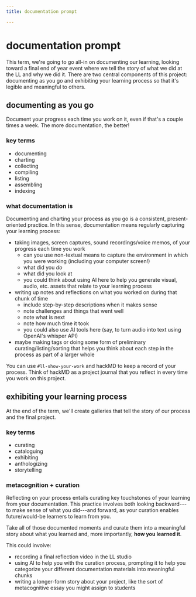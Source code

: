 ```yaml
---
title: documentation prompt

---
```


# documentation prompt
This term, we're going to go all-in on documenting our learning, looking toward a final end of year event where we tell the story of what we did at the LL and why we did it. There are two central components of this project: documenting as you go and exhibiting your learning process so that it's legible and meaningful to others. 

## documenting as you go

Document your progress each time you work on it, even if that's a couple times a week. The more documentation, the better!

### key terms
* documenting
* charting
* collecting
* compiling
* listing
* assembling
* indexing

### what documentation is
Documenting and charting your process as you go is a consistent, present-oriented practice. In this sense, documentation means regularly capturing your learning process:
* taking images, screen captures, sound recordings/voice memos, of your progress each time you work
    * can you use non-textual means to capture the environment in which you were working (including your computer screen!)
    * what did you *do*
    * what did you look at
    * you could think about using AI here to help you generate visual, audio, etc. assets that relate to your learning process
* writing up notes and reflections on what you worked on during that chunk of time
    * include step-by-step descriptions when it makes sense
    * note challenges and things that went well
    * note what is next
    * note how much time it took 
    * you could also use AI tools here (say, to turn audio into text using OpenAI's whisper API)
* maybe making tags or doing some form of preliminary curating/listing/sorting that helps you think about each step in the process as part of a larger whole 


You can use ```#ll-show-your-work``` and hackMD to keep a record of your process. Think of hackMD as a project journal that you reflect in every time you work on this project.

## exhibiting your learning process
At the end of the term, we'll create galleries that tell the story of our process and the final project.

### key terms
* curating
* cataloguing
* exhibiting
* anthologizing
* storytelling

### metacognition + curation
Reflecting on your process entails curating key touchstones of your learning from your documentation. This practice involves both looking backward---to make sense of what you did---and forward, as your curation enables future/would-be learners to learn from you.

Take all of those documented moments and curate them into a meaningful story about what you learned and, more importantly, **how you learned it**. 

This could involve:
* recording a final reflection video in the LL studio
* using AI to help you with the curation process, prompting it to help you categorize your different documentation materials into meaningful chunks 
* writing a longer-form story about your project, like the sort of metacognitive essay you might assign to students


